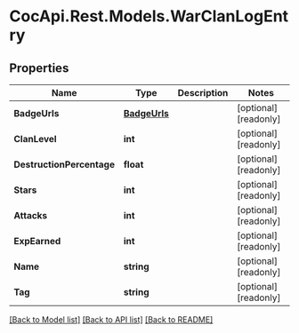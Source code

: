 # CocApi.Rest.Models.WarClanLogEntry

## Properties

Name | Type | Description | Notes
------------ | ------------- | ------------- | -------------
**BadgeUrls** | [**BadgeUrls**](BadgeUrls.md) |  | [optional] [readonly] 
**ClanLevel** | **int** |  | [optional] [readonly] 
**DestructionPercentage** | **float** |  | [optional] [readonly] 
**Stars** | **int** |  | [optional] [readonly] 
**Attacks** | **int** |  | [optional] [readonly] 
**ExpEarned** | **int** |  | [optional] [readonly] 
**Name** | **string** |  | [optional] [readonly] 
**Tag** | **string** |  | [optional] [readonly] 

[[Back to Model list]](../../README.md#documentation-for-models) [[Back to API list]](../../README.md#documentation-for-api-endpoints) [[Back to README]](../../README.md)

